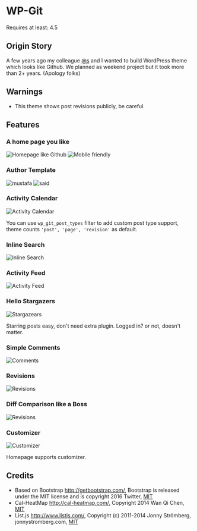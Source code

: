# WP-Git


Requires at least: 4.5


## Origin Story
A few years ago my colleague [@s](https://github.com/s) and I wanted to build WordPress theme which looks like Github. We planned as  weekend project but it took more than 2+ years. (Apology folks)

## Warnings
- This theme shows post revisions publicly, be careful.

## Features

### A home page you like
![Homepage like Github](https://raw.githubusercontent.com/mustafauysal/wp-git/master/assets/screenshots/screenshot-1.png)
![Mobile friendly](https://raw.githubusercontent.com/mustafauysal/wp-git/master/assets/screenshots/screenshot-2.png)

### Author Template 
![mustafa](https://raw.githubusercontent.com/mustafauysal/wp-git/master/assets/screenshots/screenshot-3.png) ![said](https://raw.githubusercontent.com/mustafauysal/wp-git/master/assets/screenshots/screenshot-4.pngg)

### Activity Calendar
![Activity Calendar](https://raw.githubusercontent.com/mustafauysal/wp-git/master/assets/screenshots/screenshot-5.png)

You can use `wp_git_post_types` filter to add custom post type support, theme counts `'post', 'page', 'revision'` as default.

### Inline Search
![Inline Search](https://raw.githubusercontent.com/mustafauysal/wp-git/master/assets/screenshots/screenshot-6.gif)

### Activity Feed
![Activity Feed](https://raw.githubusercontent.com/mustafauysal/wp-git/master/assets/screenshots/screenshot-7.png)

### Hello Stargazers
![Stargazears](https://raw.githubusercontent.com/mustafauysal/wp-git/master/assets/screenshots/screenshot-8.gif)

Starring posts easy, don't need extra plugin. Logged in? or not, doesn't matter.

### Simple Comments
![Comments](https://raw.githubusercontent.com/mustafauysal/wp-git/master/assets/screenshots/screenshot-9.png)

### Revisions
![Revisions](https://raw.githubusercontent.com/mustafauysal/wp-git/master/assets/screenshots/screenshot-10.png)

### Diff Comparison like a Boss
![Revisions](https://raw.githubusercontent.com/mustafauysal/wp-git/master/assets/screenshots/screenshot-11.png)

### Customizer
![Customizer](https://raw.githubusercontent.com/mustafauysal/wp-git/master/assets/screenshots/screenshot-12.gif)

Homepage supports customizer.



## Credits
* Based on Bootstrap http://getbootstrap.com/, Bootstrap is released under the MIT license and is copyright 2016 Twitter, [MIT](http://opensource.org/licenses/MIT)
* Cal-HeatMap http://cal-heatmap.com/, Copyright 2014 Wan Qi Chen, [MIT](https://opensource.org/licenses/MIT)
* List.js http://www.listjs.com/, Copyright (c) 2011-2014 Jonny Strömberg, jonnystromberg.com, [MIT](https://opensource.org/licenses/MIT)